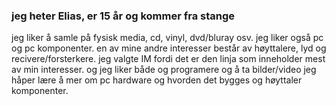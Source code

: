 ### jeg heter Elias, er 15 år og kommer fra stange



jeg liker å samle på fysisk media, cd, vinyl, dvd/bluray osv. jeg liker også pc og pc komponenter. en av mine andre interesser består av høyttalere, lyd og recivere/forsterkere.
jeg valgte IM fordi det er den linja som inneholder mest av min interesser. og jeg liker både og programere og å ta bilder/video
jeg håper lære å mer om pc hardware og hvorden det bygges og høyttaler komponenter.